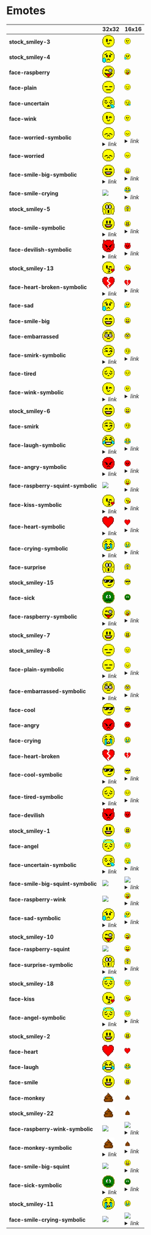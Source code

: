 # Emotes

| |**32x32**|**16x16**|
|-|-|-|
|**stock_smiley-3**|![](32/stock_smiley-3.png)|	![](16/stock_smiley-3.png)|	
|**stock_smiley-4**|![](32/stock_smiley-4.png)|	![](16/stock_smiley-4.png)|	
|**face-raspberry**|![](32/face-raspberry.png)|	![](16/face-raspberry.png)|	
|**face-plain**|![](32/face-plain.png)|	![](16/face-plain.png)|	
|**face-uncertain**|![](32/face-uncertain.png)|	![](16/face-uncertain.png)|	
|**face-wink**|![](32/face-wink.png)|	![](16/face-wink.png)|	
|**face-worried-symbolic**|![](32/face-worried.png)<details><summary>*link*</summary>*face-worried.png*</details>|	![](16/face-worried.png)<details><summary>*link*</summary>*face-worried.png*</details>|	
|**face-worried**|![](32/face-worried.png)|	![](16/face-worried.png)|	
|**face-smile-big-symbolic**|![](32/face-smile-big.png)<details><summary>*link*</summary>*face-smile-big.png*</details>|	![](16/face-smile-big.png)<details><summary>*link*</summary>*face-smile-big.png*</details>|	
|**face-smile-crying**|![](32/face-smile-crying.png)|	![](16/face-laugh.png)<details><summary>*link*</summary>*face-laugh.png*</details>|	
|**stock_smiley-5**|![](32/stock_smiley-5.png)|	![](16/stock_smiley-5.png)|	
|**face-smile-symbolic**|![](32/face-smile.png)<details><summary>*link*</summary>*face-smile.png*</details>|	![](16/face-smile.png)<details><summary>*link*</summary>*face-smile.png*</details>|	
|**face-devilish-symbolic**|![](32/face-devilish.png)<details><summary>*link*</summary>*face-devilish.png*</details>|	![](16/face-devilish.png)<details><summary>*link*</summary>*face-devilish.png*</details>|	
|**stock_smiley-13**|![](32/stock_smiley-13.png)|	![](16/stock_smiley-13.png)|	
|**face-heart-broken-symbolic**|![](32/face-heart-broken.png)<details><summary>*link*</summary>*face-heart-broken.png*</details>|	![](16/face-heart-broken.png)<details><summary>*link*</summary>*face-heart-broken.png*</details>|	
|**face-sad**|![](32/face-sad.png)|	![](16/face-sad.png)|	
|**face-smile-big**|![](32/face-smile-big.png)|	![](16/face-smile-big.png)|	
|**face-embarrassed**|![](32/face-embarrassed.png)|	![](16/face-embarrassed.png)|	
|**face-smirk-symbolic**|![](32/face-smirk.png)<details><summary>*link*</summary>*face-smirk.png*</details>|	![](16/face-smirk.png)<details><summary>*link*</summary>*face-smirk.png*</details>|	
|**face-tired**|![](32/face-tired.png)|	![](16/face-tired.png)|	
|**face-wink-symbolic**|![](32/face-wink.png)<details><summary>*link*</summary>*face-wink.png*</details>|	![](16/face-wink.png)<details><summary>*link*</summary>*face-wink.png*</details>|	
|**stock_smiley-6**|![](32/stock_smiley-6.png)|	![](16/stock_smiley-6.png)|	
|**face-smirk**|![](32/face-smirk.png)|	![](16/face-smirk.png)|	
|**face-laugh-symbolic**|![](32/face-laugh.png)<details><summary>*link*</summary>*face-laugh.png*</details>|	![](16/face-laugh.png)<details><summary>*link*</summary>*face-laugh.png*</details>|	
|**face-angry-symbolic**|![](32/face-angry.png)<details><summary>*link*</summary>*face-angry.png*</details>|	![](16/face-angry.png)<details><summary>*link*</summary>*face-angry.png*</details>|	
|**face-raspberry-squint-symbolic**|![](32/face-raspberry-squint-symbolic.png)|	![](16/face-raspberry-squint.png)<details><summary>*link*</summary>*face-raspberry-squint.png*</details>|	
|**face-kiss-symbolic**|![](32/face-kiss.png)<details><summary>*link*</summary>*face-kiss.png*</details>|	![](16/face-kiss.png)<details><summary>*link*</summary>*face-kiss.png*</details>|	
|**face-heart-symbolic**|![](32/face-heart.png)<details><summary>*link*</summary>*face-heart.png*</details>|	![](16/face-heart.png)<details><summary>*link*</summary>*face-heart.png*</details>|	
|**face-crying-symbolic**|![](32/face-crying.png)<details><summary>*link*</summary>*face-crying.png*</details>|	![](16/face-crying.png)<details><summary>*link*</summary>*face-crying.png*</details>|	
|**face-surprise**|![](32/face-surprise.png)|	![](16/face-surprise.png)|	
|**stock_smiley-15**|![](32/stock_smiley-15.png)|	![](16/stock_smiley-15.png)|	
|**face-sick**|![](32/face-sick.png)|	![](16/face-sick.png)|	
|**face-raspberry-symbolic**|![](32/face-raspberry.png)<details><summary>*link*</summary>*face-raspberry.png*</details>|	![](16/face-raspberry.png)<details><summary>*link*</summary>*face-raspberry.png*</details>|	
|**stock_smiley-7**|![](32/stock_smiley-7.png)|	![](16/stock_smiley-7.png)|	
|**stock_smiley-8**|![](32/stock_smiley-8.png)|	![](16/stock_smiley-8.png)|	
|**face-plain-symbolic**|![](32/face-plain.png)<details><summary>*link*</summary>*face-plain.png*</details>|	![](16/face-plain.png)<details><summary>*link*</summary>*face-plain.png*</details>|	
|**face-embarrassed-symbolic**|![](32/face-embarrassed.png)<details><summary>*link*</summary>*face-embarrassed.png*</details>|	![](16/face-embarrassed.png)<details><summary>*link*</summary>*face-embarrassed.png*</details>|	
|**face-cool**|![](32/face-cool.png)|	![](16/face-cool.png)|	
|**face-angry**|![](32/face-angry.png)|	![](16/face-angry.png)|	
|**face-crying**|![](32/face-crying.png)|	![](16/face-crying.png)|	
|**face-heart-broken**|![](32/face-heart-broken.png)|	![](16/face-heart-broken.png)|	
|**face-cool-symbolic**|![](32/face-cool.png)<details><summary>*link*</summary>*face-cool.png*</details>|	![](16/face-cool.png)<details><summary>*link*</summary>*face-cool.png*</details>|	
|**face-tired-symbolic**|![](32/face-tired.png)<details><summary>*link*</summary>*face-tired.png*</details>|	![](16/face-tired.png)<details><summary>*link*</summary>*face-tired.png*</details>|	
|**face-devilish**|![](32/face-devilish.png)|	![](16/face-devilish.png)|	
|**stock_smiley-1**|![](32/stock_smiley-1.png)|	![](16/stock_smiley-1.png)|	
|**face-angel**|![](32/face-angel.png)|	![](16/face-angel.png)|	
|**face-uncertain-symbolic**|![](32/face-uncertain.png)<details><summary>*link*</summary>*face-uncertain.png*</details>|	![](16/face-uncertain.png)<details><summary>*link*</summary>*face-uncertain.png*</details>|	
|**face-smile-big-squint-symbolic**|![](32/face-smile-big-squint-symbolic.png)|	![](16/face-smile-big-squint.png)<details><summary>*link*</summary>*face-smile-big-squint.png*</details>|	
|**face-raspberry-wink**|![](32/face-raspberry-wink.png)|	![](16/face-raspberry.png)<details><summary>*link*</summary>*face-raspberry.png*</details>|	
|**face-sad-symbolic**|![](32/face-sad.png)<details><summary>*link*</summary>*face-sad.png*</details>|	![](16/face-sad.png)<details><summary>*link*</summary>*face-sad.png*</details>|	
|**stock_smiley-10**|![](32/stock_smiley-10.png)|	![](16/stock_smiley-10.png)|	
|**face-raspberry-squint**|![](32/face-raspberry-squint.png)|	![](16/face-raspberry-squint.png)|	
|**face-surprise-symbolic**|![](32/face-surprise.png)<details><summary>*link*</summary>*face-surprise.png*</details>|	![](16/face-surprise.png)<details><summary>*link*</summary>*face-surprise.png*</details>|	
|**stock_smiley-18**|![](32/stock_smiley-18.png)|	![](16/stock_smiley-18.png)|	
|**face-kiss**|![](32/face-kiss.png)|	![](16/face-kiss.png)|	
|**face-angel-symbolic**|![](32/face-angel.png)<details><summary>*link*</summary>*face-angel.png*</details>|	![](16/face-angel.png)<details><summary>*link*</summary>*face-angel.png*</details>|	
|**stock_smiley-2**|![](32/stock_smiley-2.png)|	![](16/stock_smiley-2.png)|	
|**face-heart**|![](32/face-heart.png)|	![](16/face-heart.png)|	
|**face-laugh**|![](32/face-laugh.png)|	![](16/face-laugh.png)|	
|**face-smile**|![](32/face-smile.png)|	![](16/face-smile.png)|	
|**face-monkey**|![](32/face-monkey.png)|	![](16/face-monkey.png)|	
|**stock_smiley-22**|![](32/stock_smiley-22.png)|	![](16/stock_smiley-22.png)|	
|**face-raspberry-wink-symbolic**|![](32/face-raspberry-wink-symbolic.png)|	![](16/face-raspberry-wink.png)<details><summary>*link*</summary>*face-raspberry-wink.png*</details>|	
|**face-monkey-symbolic**|![](32/face-monkey.png)<details><summary>*link*</summary>*face-monkey.png*</details>|	![](16/face-monkey.png)<details><summary>*link*</summary>*face-monkey.png*</details>|	
|**face-smile-big-squint**|![](32/face-smile-big-squint.png)|	![](16/face-smile-big.png)<details><summary>*link*</summary>*face-smile-big.png*</details>|	
|**face-sick-symbolic**|![](32/face-sick.png)<details><summary>*link*</summary>*face-sick.png*</details>|	![](16/face-sick.png)<details><summary>*link*</summary>*face-sick.png*</details>|	
|**stock_smiley-11**|![](32/stock_smiley-11.png)|	![](16/stock_smiley-11.png)|	
|**face-smile-crying-symbolic**|![](32/face-smile-crying-symbolic.png)|	![](16/face-smile-crying.png)<details><summary>*link*</summary>*face-smile-crying.png*</details>|	

